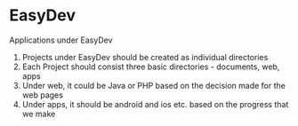 # EasyDev
Applications under EasyDev

1. Projects under EasyDev should be created as individual directories
2. Each Project should consist three basic directories - documents, web, apps
3. Under web, it could be Java or PHP based on the decision made for the web pages
4. Under apps, it should be android and ios etc. based on the progress that we make
